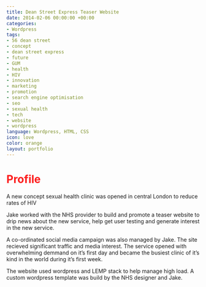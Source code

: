 ```yaml
---
title: Dean Street Express Teaser Website
date: 2014-02-06 00:00:00 +00:00
categories:
- Wordpress
tags:
- 56 dean street
- concept
- dean street express
- future
- GUM
- health
- HIV
- innovation
- marketing
- promotion
- search engine optimisation
- seo
- sexual health
- tech
- website
- wordpress
language: Wordpress, HTML, CSS
icon: love
color: orange
layout: portfolio
---
```


<h1 class="subtitle" style="color: rgb(253,29,29);">Profile</h1>

A new concept sexual health clinic was opened in central London to reduce rates of HIV

Jake worked with the NHS provider to build and promote a teaser website to drip news about the new service, help get user testing and generate interest in the new service.

A co-ordinated social media campaign was also managed by Jake. The site recieved significant traffic and media interest. The service opened with overwhelming demmand on it’s first day and became the busiest clinic of it’s kind in the world during it’s first week.

The website used wordpress and LEMP stack to help manage high load. A custom wordpress template was build by the NHS designer and Jake.
